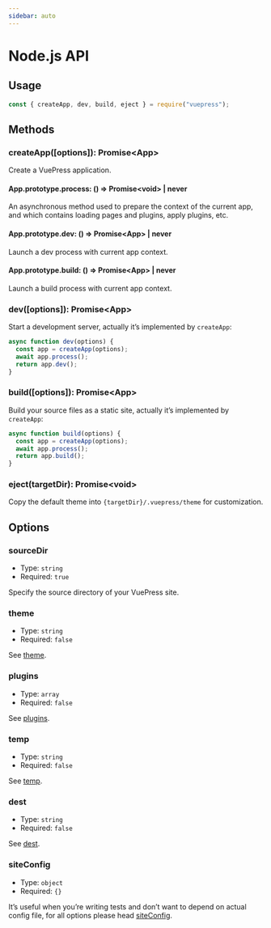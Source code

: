 ```yaml
---
sidebar: auto
---
```


# Node.js API <Badge text="1.0.0-alpha.44+"/>

<Bit />

## Usage

```js
const { createApp, dev, build, eject } = require("vuepress");
```

## Methods

### createApp(\[options]): Promise\<App>

Create a VuePress application.

#### App.prototype.process: () => Promise\<void> | never

An asynchronous method used to prepare the context of the current app, and which contains loading pages and plugins, apply plugins, etc.

#### App.prototype.dev: () => Promise\<App> | never

Launch a dev process with current app context.

#### App.prototype.build: () => Promise\<App> | never

Launch a build process with current app context.

### dev(\[options]): Promise\<App>

Start a development server, actually it’s implemented by `createApp`:

```js
async function dev(options) {
  const app = createApp(options);
  await app.process();
  return app.dev();
}
```

### build(\[options]): Promise\<App>

Build your source files as a static site, actually it’s implemented by `createApp`:

```js
async function build(options) {
  const app = createApp(options);
  await app.process();
  return app.build();
}
```

### eject(targetDir): Promise\<void>

Copy the default theme into `{targetDir}/.vuepress/theme` for customization.

## Options

### sourceDir

- Type: `string`
- Required: `true`

Specify the source directory of your VuePress site.

### theme

- Type: `string`
- Required: `false`

See [theme](../config/README.md#theme).

### plugins

- Type: `array`
- Required: `false`

See [plugins](../config/README.md#plugins).

### temp

- Type: `string`
- Required: `false`

See [temp](../config/README.md#temp).

### dest

- Type: `string`
- Required: `false`

See [dest](../config/README.md#dest).

### siteConfig

- Type: `object`
- Required: `{}`

It’s useful when you’re writing tests and don’t want to depend on actual config file, for all options please head [siteConfig](../config/README.md).
